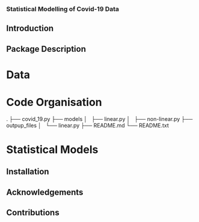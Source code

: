 ### Statistical Modelling of Covid-19 Data

## Introduction

## Package Description

# Data

# Code Organisation
.
├── covid_19.py
├── models
│   ├── linear.py
│   ├── non-linear.py
├── outpup_files
│   └── linear.py
├── README.md
└── README.txt

# Statistical Models


## Installation


## Acknowledgements

## Contributions




